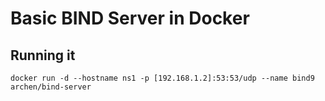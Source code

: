 # Basic BIND Server in Docker

## Running it

`docker run -d --hostname ns1 -p [192.168.1.2]:53:53/udp --name bind9 archen/bind-server`
